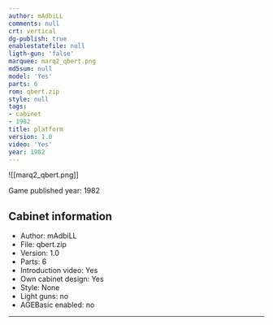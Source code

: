 ```yaml
---
author: mAdbiLL
comments: null
crt: vertical
dg-publish: true
enablestatefile: null
ligth-gun: 'false'
marquee: marq2_qbert.png
md5sum: null
model: 'Yes'
parts: 6
rom: qbert.zip
style: null
tags:
- cabinet
- 1982
title: platform
version: 1.0
video: 'Yes'
year: 1982
---
```


![[marq2_qbert.png]]

Game published year: 1982

## Cabinet information

- Author: mAdbiLL
- File: qbert.zip
- Version: 1.0
- Parts: 6
- Introduction video: Yes
- Own cabinet design: Yes
- Style: None
- Light guns: no
- AGEBasic enabled: no

---
